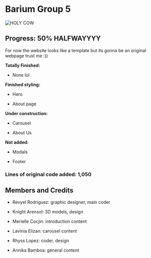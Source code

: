 
# Barium Group 5

![HOLY COW](https://media.discordapp.net/attachments/877147396449116210/934059063958990878/unknown.png)

## Progress: 50% HALFWAYYYY

For now the website looks like a template but its gonna be an original webpage trust me :))

**Totally Finished:**

- None lol

**Finished styling:**

- Hero

- About page

**Under construction:**

- Carousel

- About Us

**Not added:**

- Modals

- Footer

### Lines of original code added: 1,050

## Members and Credits

- Revyel Rodriguez: graphic designer, main coder

- Knight Arensol: 3D models, design

- Merielle Cocjin: introduction content

- Lavinia Elizan: carousel content

- Rhyss Lopez: coder, design

- Annika Bamboa: general content